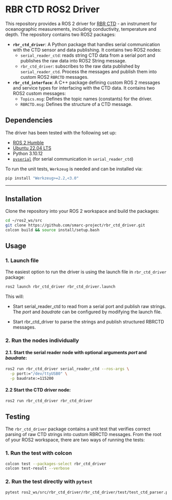 # RBR CTD ROS2 Driver

This repository provides a ROS 2 driver for [RBR CTD](https://rbr-global.com/) - an instrument for oceanographic measurements, including conductivity, temperature and depth. The repository contains two ROS2 packages:

- **`rbr_ctd_driver`**: A Python package that handles serial communication with the CTD sensor and data publishing. It contains two ROS2 nodes:
  - `serial_reader_ctd`: reads string CTD data from a serial port and publishes the raw data into ROS2 String message.
  - `rbr_ctd_driver`: subscribes to the raw data published by `serial_reader_ctd`. Process the messages and publish them into custom ROS2 `RBRCTD` messages.
- **`rbr_ctd_interface`**: A C++ package defining custom ROS 2 messages and service types for interfacing with the CTD data. It contains two ROS2 custom messages:
  - `Topics.msg`: Defines the topic names (constants) for the driver.
  - `RBRCTD.msg`: Defines the structure of a CTD message.

## Dependencies

The driver has been tested with the following set up:
- [ROS 2 Humble](https://docs.ros.org/en/humble/Installation.html)
- [Ubuntu 22.04 LTS](https://releases.ubuntu.com/jammy/)
- Python 3.10.12
- [`pyserial`](https://github.com/pyserial/pyserial) (for serial communication in `serial_reader_ctd`)

To run the unit tests, `Werkzeug` is needed and can be installed via:
```bash
pip install "Werkzeug>=2.2,<3.0"
```

---

## Installation

Clone the repository into your ROS 2 workspace and build the packages:

```bash
cd ~/ros2_ws/src
git clone https://github.com/smarc-project/rbr_ctd_driver.git
colcon build && source install/setup.bash
```
## Usage
### 1. Launch file
The easiest option to run the driver is using the launch file in `rbr_ctd_driver` package:
```bash
ros2 launch rbr_ctd_driver rbr_ctd_driver.launch
```
This will:
- Start serial_reader_ctd to read from a serial port and publish raw strings. The _port_ and _baudrate_ can be configured by modifying the launch file.

- Start rbr_ctd_driver to parse the strings and publish structured RBRCTD messages.

### 2. Run the nodes individually
#### 2.1. Start the serial reader node with optional arguments _port_ and _baudrate_:
```bash
ros2 run rbr_ctd_driver serial_reader_ctd --ros-args \
  -p port:="/dev/ttyUSB0" \
  -p baudrate:=115200
```
#### 2.2 Start the CTD driver node:
```bash
ros2 run rbr_ctd_driver rbr_ctd_driver
```

## Testing
The `rbr_ctd_driver` package contains a unit test that verifies correct parsing of raw CTD strings into custom RBRCTD messages. From the root of your ROS2 workspace, there are two ways of running the tests:
### 1. Run the test with colcon
```bash
colcon test --packages-select rbr_ctd_driver
colcon test-result --verbose
```
### 2. Run the test directly with `pytest`
```bash
pytest ros2_ws/src/rbr_ctd_driver/rbr_ctd_driver/test/test_ctd_parser.py
```
